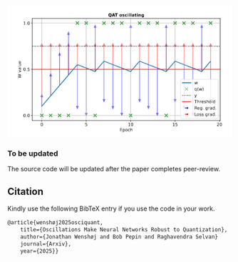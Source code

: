 ![osciquant](overview.png)

### To be updated
The source code will be updated after the paper completes peer-review.

## Citation
Kindly use the following BibTeX entry if you use the code in your work.
```
@article{wenshøj2025osciquant,
    title={Oscillations Make Neural Networks Robust to Quantization},
    author={Jonathan Wenshøj and Bob Pepin and Raghavendra Selvan}
    journal={Arxiv},
    year={2025}}
```

